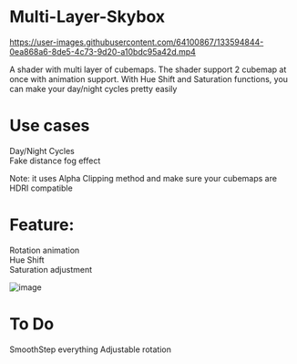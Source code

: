 # Multi-Layer-Skybox  

https://user-images.githubusercontent.com/64100867/133594844-0ea868a6-8de5-4c73-9d20-a10bdc95a42d.mp4

A shader with multi layer of cubemaps. The shader support 2 cubemap at once with animation support.
With Hue Shift and Saturation functions, you can make your day/night cycles pretty easily

# Use cases  
Day/Night Cycles  
Fake distance fog effect  
  
Note: it uses Alpha Clipping method and make sure your cubemaps are HDRI compatible
  
# Feature:
Rotation animation  
Hue Shift  
Saturation adjustment  

![image](https://user-images.githubusercontent.com/64100867/133594669-e0727e35-52b5-422d-aef5-287a532e04ec.png)


# To Do  
SmoothStep everything
Adjustable rotation
